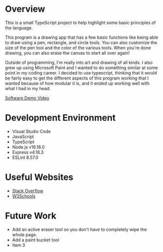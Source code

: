# Overview

This is a small TypeScript project to help highlight some basic principles of the language. 

This program is a drawing app that has a few basic functions like being able to draw using a pen, rectangle, and circle tools. 
You can also customize the size of the pen tool and the color of the various tools. When you're done drawing, you can also erase
the canvas to start all over again!

Outside of programming, I'm really into art and drawing of all kinds. I also grew up using Microsoft Paint and I wanted to do
something similar at some point in my coding career. I decided to use typescript, thinking that it would be fairly easy to get the different aspects
of this program working that I wanted because of how modular it is, and it ended up working well with what I had in my head.

[Software Demo Video](http://youtube.link.goes.here)

# Development Environment

- Visual Studio Code
- JavaScript
- TypeScript
- Node.js v16.18.0
- Express v4.18.3
- ESLint 8.57.0

# Useful Websites

- [Stack Overflow](https://stackoverflow.com/)
- [W3Schools](https://www.w3schools.com/typescript/index.php)

# Future Work

- Add an active eraser tool so you don't have to completely wipe the whole page.
- Add a paint bucket tool
- Item 3
